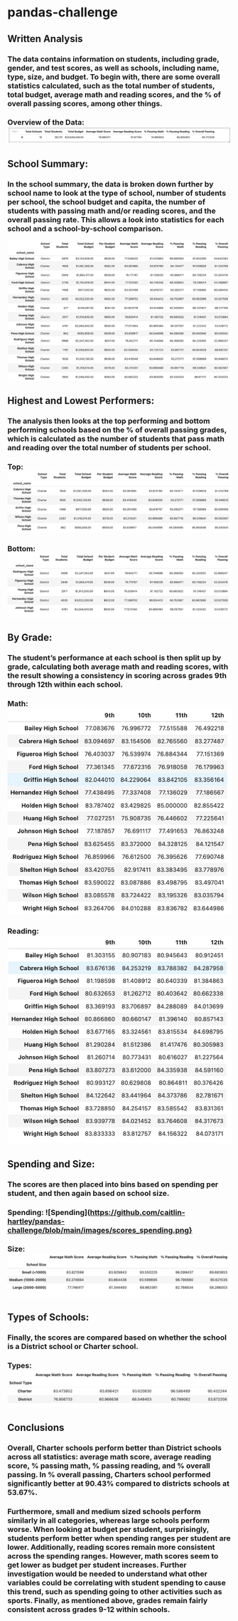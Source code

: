 # pandas-challenge

## Written Analysis

### The data contains information on students, including grade, gender, and test scores, as well as schools, including name, type, size, and budget. To begin with, there are some overall statistics calculated, such as the total number of students, total budget, average math and reading scores, and the % of overall passing scores, among other things. 
### Overview of the Data: ![Overview](https://github.com/caitlin-hartley/pandas-challenge/blob/main/images/overall_summary.png)

## School Summary:

### In the school summary, the data is broken down further by school name to look at the type of school, number of students per school, the school budget and capita, the number of students with passing math and/or reading scores, and the overall passing rate. This allows a look into statistics for each school and a school-by-school comparison. 
![SchoolSummary](https://github.com/caitlin-hartley/pandas-challenge/blob/main/images/school_summary.png)

## Highest and Lowest Performers:

### The analysis then looks at the top performing and bottom performing schools based on the % of overall passing grades, which is calculated as the number of students that pass math and reading over the total number of students per school. 
### Top: ![Top](https://github.com/caitlin-hartley/pandas-challenge/blob/main/images/highest_performing.png)
### Bottom: ![Bottom](https://github.com/caitlin-hartley/pandas-challenge/blob/main/images/bottom_performing.png)

## By Grade: 

### The student’s performance at each school is then split up by grade, calculating both average math and reading scores, with the result showing a consistency in scoring across grades 9th through 12th within each school. 

### Math: ![Math](https://github.com/caitlin-hartley/pandas-challenge/blob/main/images/math_by_grade.png)
### Reading: ![Reading](https://github.com/caitlin-hartley/pandas-challenge/blob/main/images/reading_by_grade.png)

## Spending and Size:

### The scores are then placed into bins based on spending per student, and then again based on school size. 

### Spending: ![Spending](https://github.com/caitlin-hartley/pandas-challenge/blob/main/images/scores_spending.png}
### Size: ![Size](https://github.com/caitlin-hartley/pandas-challenge/blob/main/images/scores_size.png)

## Types of Schools:

### Finally, the scores are compared based on whether the school is a District school or Charter school. 

### Types: ![Types](https://github.com/caitlin-hartley/pandas-challenge/blob/main/images/school_types.png)

## Conclusions 

### Overall, Charter schools perform better than District schools across all statistics: average math score, average reading score, % passing math, % passing reading, and % overall passing. In % overall passing, Charters school performed significantly better at 90.43% compared to districts schools at 53.67%. 

### Furthermore, small and medium sized schools perform similarly in all categories, whereas large schools perform worse. When looking at budget per student, surprisingly, students perform better when spending ranges per student are lower. Additionally, reading scores remain more consistent across the spending ranges. However, math scores seem to get lower as budget per student increases. Further investigation would be needed to understand what other variables could be correlating with student spending to cause this trend, such as spending going to other activities such as sports. Finally, as mentioned above, grades remain fairly consistent across grades 9-12 within schools. 

